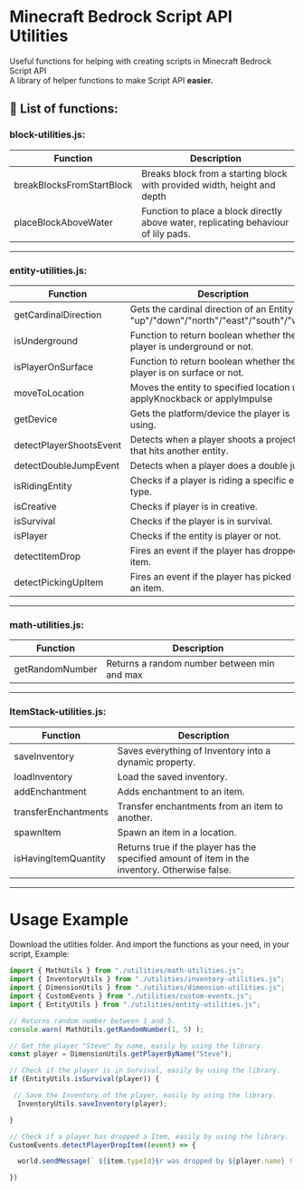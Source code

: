 # Minecraft Bedrock Script API Utilities
Useful functions for helping with creating scripts in Minecraft Bedrock Script API  
A library of helper functions to make Script API **easier.**
## 📁 List of functions:

### block-utilities.js:
| Function | Description |
|----------|-------------|
| breakBlocksFromStartBlock | Breaks block from a starting block with provided width, height and depth |
| placeBlockAboveWater | Function to place a block directly above water, replicating behaviour of lily pads. |

---

### entity-utilities.js:
| Function | Description |
|----------|-------------|
| getCardinalDirection | Gets the cardinal direction of an Entity - "up"/"down"/"north"/"east"/"south"/"west" |
| isUnderground | Function to return boolean whether the player is underground or not. |
| isPlayerOnSurface | Function to return boolean whether the player is on surface or not. |
| moveToLocation | Moves the entity to specified location using applyKnockback or applyImpulse |
| getDevice | Gets the platform/device the player is using. |
| detectPlayerShootsEvent | Detects when a player shoots a projectile that hits another entity. |
| detectDoubleJumpEvent | Detects when a player does a double jump. |
| isRidingEntity | Checks if a player is riding a specific entity type. |
| isCreative | Checks if player is in creative. |
| isSurvival | Checks if the player is in survival. |
| isPlayer | Checks if the entity is player or not. |
| detectItemDrop | Fires an event if the player has dropped an item. |
| detectPickingUpItem | Fires an event if the player has picked up an item. |

---

### math-utilities.js:
| Function | Description |
|----------|-------------|
| getRandomNumber | Returns a random number between min and max |

---

### ItemStack-utilities.js:
| Function | Description |
|----------|-------------|
| saveInventory | Saves everything of Inventory into a dynamic property. |
| loadInventory | Load the saved inventory. |
| addEnchantment | Adds enchantment to an item. |
| transferEnchantments | Transfer enchantments from an item to another. |
| spawnItem | Spawn an item in a location. |
| isHavingItemQuantity | Returns true if the player has the specified amount of item in the inventory. Otherwise false. |

---

# Usage Example
Download the utlities folder.
And import the functions as your need, in your script, Example:
```js
import { MathUtils } from "./utilities/math-utilities.js";
import { InventoryUtils } from "./utilities/inventory-utilities.js";
import { DimensionUtils } from "./utilities/dimension-utilities.js";
import { CustomEvents } from "./utilities/custom-events.js";
import { EntityUtils } from "./utilities/entity-utilities.js";

// Returns random number between 1 and 5.
console.warn( MathUtils.getRandomNumber(1, 5) );

// Get the player "Steve" by name, easily by using the library.
const player = DimensionUtils.getPlayerByName("Steve");

// Check if the player is in Survival, easily by using the library.
if (EntityUtils.isSurvival(player)) {

 // Save the Inventory of the player, easily by using the library.
  InventoryUtils.saveInventory(player);

}

// Check if a player has dropped a Item, easily by using the library.
CustomEvents.detectPlayerDropItem((event) => {

  world.sendMessage(` ${item.typeId}§r was dropped by ${player.name} !`);

})
```
